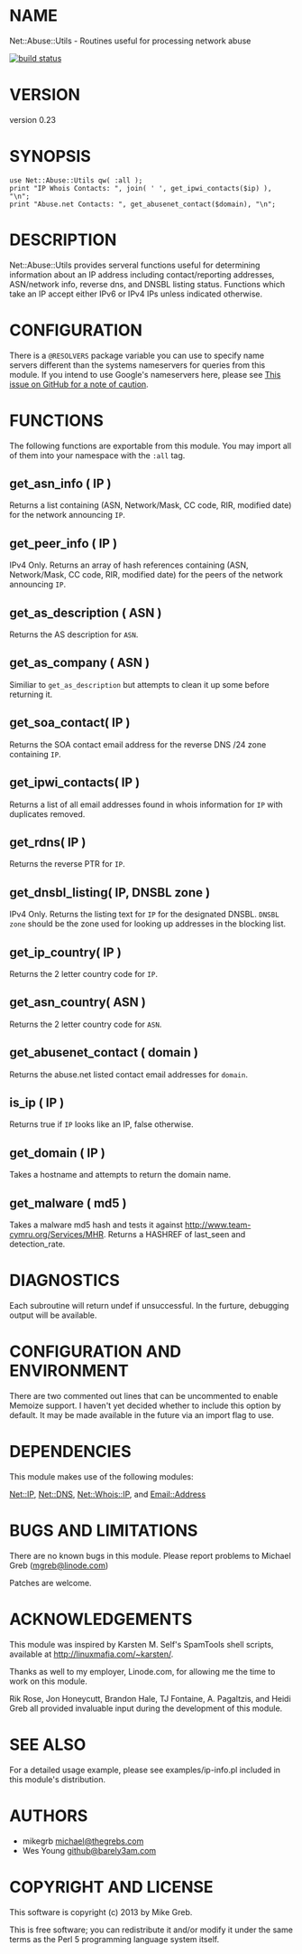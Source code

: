 # NAME

Net::Abuse::Utils - Routines useful for processing network abuse

[![build status](https://secure.travis-ci.org/mikegrb/Net-Abuse-Utils.png)](https://travis-ci.org/mikegrb/Net-Abuse-Utils)

# VERSION

version 0.23

# SYNOPSIS

    use Net::Abuse::Utils qw( :all );
    print "IP Whois Contacts: ", join( ' ', get_ipwi_contacts($ip) ), "\n";
    print "Abuse.net Contacts: ", get_abusenet_contact($domain), "\n";

# DESCRIPTION

Net::Abuse::Utils provides serveral functions useful for determining
information about an IP address including contact/reporting addresses,
ASN/network info, reverse dns, and DNSBL listing status.  Functions which take
an IP accept either IPv6 or IPv4 IPs unless indicated otherwise.

# CONFIGURATION

There is a `@RESOLVERS` package variable you can use to specify name servers
different than the systems nameservers for queries from this module.  If you
intend to use Google's nameservers here, please see [This issue on GitHub for a note of caution](https://github.com/mikegrb/Net-Abuse-Utils/issues/9\#issuecomment-24387435).

# FUNCTIONS

The following functions are exportable from this module.  You may import all
of them into your namespace with the `:all` tag.

## get\_asn\_info ( IP )

Returns a list containing (ASN, Network/Mask, CC code, RIR, modified date)
for the network announcing `IP`.

## get\_peer\_info ( IP )

IPv4 Only. Returns an array of hash references containing (ASN, Network/Mask,
CC code, RIR, modified date) for the peers of the network announcing `IP`.

## get\_as\_description ( ASN )

Returns the AS description for `ASN`. 

## get\_as\_company ( ASN )

Similiar to `get_as_description` but attempts to clean it up some before
returning it.

## get\_soa\_contact( IP )

Returns the SOA contact email address for the reverse DNS /24
zone containing `IP`.

## get\_ipwi\_contacts( IP )

Returns a list of all email addresses found in whois information
for `IP` with duplicates removed.

## get\_rdns( IP )

Returns the reverse PTR for `IP`.

## get\_dnsbl\_listing( IP, DNSBL zone )

IPv4 Only. Returns the listing text for `IP` for the designated DNSBL.
`DNSBL zone` should be the zone used for looking up addresses in the
blocking list.

## get\_ip\_country( IP )

Returns the 2 letter country code for `IP`.

## get\_asn\_country( ASN )

Returns the 2 letter country code for `ASN`.

## get\_abusenet\_contact ( domain )

Returns the abuse.net listed contact email addresses for `domain`.

## is\_ip ( IP )

Returns true if `IP` looks like an IP, false otherwise.

## get\_domain ( IP )

Takes a hostname and attempts to return the domain name.

## get\_malware ( md5 )

Takes a malware md5 hash and tests it against
http://www.team-cymru.org/Services/MHR. Returns a HASHREF of last\_seen and
detection\_rate.

# DIAGNOSTICS

Each subroutine will return undef if unsuccessful.  In the furture,
debugging output will be available.

# CONFIGURATION AND ENVIRONMENT

There are two commented out lines that can be uncommented to enable Memoize
support.  I haven't yet decided whether to include this option by default.  It
may be made available in the future via an import flag to use.

# DEPENDENCIES

This module makes use of the following modules:

[Net::IP](http://search.cpan.org/perldoc?Net::IP), [Net::DNS](http://search.cpan.org/perldoc?Net::DNS), [Net::Whois::IP](http://search.cpan.org/perldoc?Net::Whois::IP), and [Email::Address](http://search.cpan.org/perldoc?Email::Address)

# BUGS AND LIMITATIONS

There are no known bugs in this module.  Please report problems to
Michael Greb (mgreb@linode.com)

Patches are welcome.

# ACKNOWLEDGEMENTS

This module was inspired by Karsten M. Self's SpamTools shell scripts, 
available at http://linuxmafia.com/~karsten/.

Thanks as well to my employer, Linode.com, for allowing me the time to work
on this module.

Rik Rose, Jon Honeycutt, Brandon Hale, TJ Fontaine, A. Pagaltzis, and
Heidi Greb all provided invaluable input during the development of this
module.

# SEE ALSO

For a detailed usage example, please see examples/ip-info.pl included in
this module's distribution.

# AUTHORS

- mikegrb <michael@thegrebs.com>
- Wes Young <github@barely3am.com>

# COPYRIGHT AND LICENSE

This software is copyright (c) 2013 by Mike Greb.

This is free software; you can redistribute it and/or modify it under
the same terms as the Perl 5 programming language system itself.
